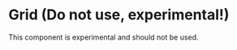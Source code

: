 <!-- @license CC0-1.0 -->

# Grid (Do not use, experimental!)

This component is experimental and should not be used.
